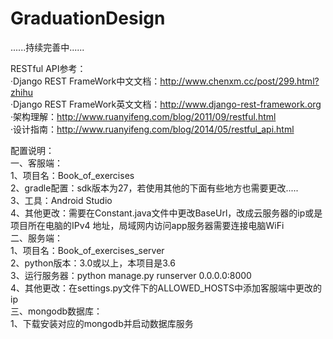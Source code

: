 # GraduationDesign

......持续完善中......

RESTful API参考：<br>
·Django REST FrameWork中文文档：http://www.chenxm.cc/post/299.html?zhihu <br>
·Django REST FrameWork英文文档：http://www.django-rest-framework.org <br>
·架构理解：http://www.ruanyifeng.com/blog/2011/09/restful.html <br>
·设计指南：http://www.ruanyifeng.com/blog/2014/05/restful_api.html <br>

配置说明：<br>
一、客服端：<br>
    1、项目名：Book_of_exercises<br>
    2、gradle配置：sdk版本为27，若使用其他的下面有些地方也需要更改.....<br>
    3、工具：Android Studio<br>
    4、其他更改：需要在Constant.java文件中更改BaseUrl，改成云服务器的ip或是项目所在电脑的IPv4 地址，局域网内访问app服务器需要连接电脑WiFi<br>
二、服务端：<br>
    1、项目名：Book_of_exercises_server<br>
    2、python版本：3.0或以上，本项目是3.6<br>
    3、运行服务器：python manage.py runserver 0.0.0.0:8000<br>
    4、其他更改：在settings.py文件下的ALLOWED_HOSTS中添加客服端中更改的ip<br>
三、mongodb数据库：<br>
    1、下载安装对应的mongodb并启动数据库服务<br>

